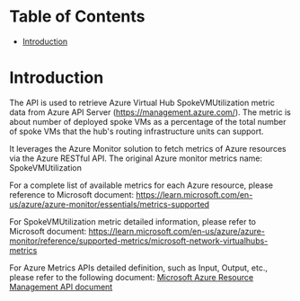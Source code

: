 # Table of Contents
- [Introduction](#introduction)


# Introduction <a name="introduction"></a>
The API is used to retrieve Azure Virtual Hub SpokeVMUtilization metric data from Azure API Server (https://management.azure.com/). The metric is about number of deployed spoke VMs as a percentage of the total number of spoke VMs that the hub's routing infrastructure units can support.



It leverages the Azure Monitor solution to fetch metrics of Azure resources via the Azure RESTful API. The original Azure monitor metrics name: SpokeVMUtilization



For a complete list of available metrics for each Azure resource, please reference to Microsoft document: https://learn.microsoft.com/en-us/azure/azure-monitor/essentials/metrics-supported

For SpokeVMUtilization metric detailed information, please refer to Microsoft document: https://learn.microsoft.com/en-us/azure/azure-monitor/reference/supported-metrics/microsoft-network-virtualhubs-metrics

For Azure Metrics APIs detailed definition, such as Input, Output, etc., please refer to the following document:
[Microsoft Azure Resource Management API document](https://learn.microsoft.com/en-us/rest/api/monitor/metrics/list?view=rest-monitor-2023-10-01&tabs=HTTP)
